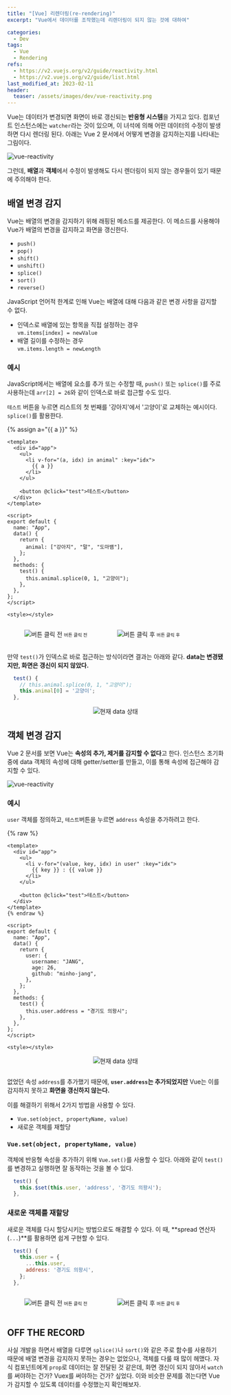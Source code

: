 ```yaml
---
title: "[Vue] 리렌더링(re-rendering)"
excerpt: "Vue에서 데이터를 조작했는데 리렌더링이 되지 않는 것에 대하여"

categories:
  - Dev
tags:
  - Vue
  - Rendering
refs:
  - https://v2.vuejs.org/v2/guide/reactivity.html
  - https://v2.vuejs.org/v2/guide/list.html
last_modified_at: 2023-02-11
header:
  teaser: /assets/images/dev/vue-reactivity.png
---
```


Vue는 데이터가 변경되면 화면이 바로 갱신되는 **반응형 시스템**을 가지고 있다. 
컴포넌트 인스턴스에는 `watcher`라는 것이 있으며, 이 녀석에 의해 어떤 데이터의 수정이 발생하면 다시 렌더링 된다.
아래는 Vue 2 문서에서 어떻게 변경을 감지하는지를 나타내는 그림이다.

![vue-reactivity](/assets/images/dev/vue-reactivity.png)

그런데, **배열**과 **객체**에서 수정이 발생해도 다시 렌더링이 되지 않는 경우들이 있기 때문에 주의해야 한다.

## 배열 변경 감지

Vue는 배열의 변경을 감지하기 위해 래핑된 메소드를 제공한다. 이 메소드를 사용해야 Vue가 배열의 변경을 감지하고 화면을 갱신한다.

- `push()`
- `pop()`
- `shift()`
- `unshift()`
- `splice()`
- `sort()`
- `reverse()`

JavaScript 언어적 한계로 인해 Vue는 배열에 대해 다음과 같은 변경 사항을 감지할 수 없다.

- 인덱스로 배열에 있는 항목을 직접 설정하는 경우 <br>
  `vm.items[index] = newValue`
- 배열 길이를 수정하는 경우 <br>
  `vm.items.length = newLength`

### 예시

JavaScript에서는 배열에 요소를 추가 또는 수정할 때, `push()` 또는 `splice()`를 주로 사용하는데 `arr[2] = 26`와 같이 인덱스로 바로 접근할 수도 있다.

`테스트` 버튼을 누르면 리스트의 첫 번째를 '강아지'에서 '고양이'로 교체하는 예시이다. `splice()`를 활용한다.

{% assign a="{{ a }}" %}

```vue
<template>
  <div id="app">
    <ul>
      <li v-for="(a, idx) in animal" :key="idx">
        {{ a }}
      </li>
    </ul>

    <button @click="test">테스트</button>
  </div>
</template>

<script>
export default {
  name: "App",
  data() {
    return {
      animal: ["강아지", "말", "도마뱀"],
    };
  },
  methods: {
    test() {
      this.animal.splice(0, 1, "고양이");
    },
  },
};
</script>

<style></style>
```

<div style="display:flex;">
  <figure style="justify-content:center;flex:1;margin-right:.25em;margin-top:1em;">
    <img src="/assets/images/dev/vue-reactivity-1.png" alt="버튼 클릭 전" style="margin-bottom:.25em;border-radius:0;">
    <span style="text-align:center; font-size: 0.75em">버튼 클릭 전</span>
  </figure>
  <figure style="justify-content:center;flex:1;margin-left:.25em;margin-top:1em;">
    <img src="/assets/images/dev/vue-reactivity-2.png" alt="버튼 클릭 후" style="margin-bottom:.25em;border-radius:0;">
    <span style="text-align:center; font-size: 0.75em">버튼 클릭 후</span>
  </figure>
</div>

만약 `test()`가 인덱스로 바로 접근하는 방식이라면 결과는 아래와 같다. **data는 변경됐지만, 화면은 갱신이 되지 않았다.**

```javascript
  test() {
    // this.animal.splice(0, 1, "고양이");
    this.animal[0] = '고양이';
  },
```

<div style="text-align:center">
  <img src="/assets/images/dev/vue-reactivity-4.png" alt="현재 data 상태" style="border-radius:0;">
</div>

## 객체 변경 감지

Vue 2 문서를 보면 Vue는 **속성의 추가, 제거를 감지할 수 없다**고 한다. 
인스턴스 초기화 중에 data 객체의 속성에 대해 getter/setter를 만들고, 이를 통해 속성에 접근해야 감지할 수 있다.

![vue-reactivity](/assets/images/dev/vue-reactivity.png)

### 예시

`user` 객체를 정의하고, `테스트`버튼을 누르면 `address` 속성을 추가하려고 한다.

{% raw %}
```vue
<template>
  <div id="app">
    <ul>
      <li v-for="(value, key, idx) in user" :key="idx">
        {{ key }} : {{ value }}
      </li>
    </ul>

    <button @click="test">테스트</button>
  </div>
</template>
{% endraw %}

<script>
export default {
  name: "App",
  data() {
    return {
      user: {
        username: "JANG",
        age: 26,
        github: "minho-jang",
      },
    };
  },
  methods: {
    test() {
      this.user.address = "경기도 의왕시";
    },
  },
};
</script>

<style></style>
```

<div style="text-align:center">
  <img src="/assets/images/dev/vue-reactivity-6.png" alt="현재 data 상태" style="margin-bottom:1em;border-radius:0;">
</div>

없었던 속성 `address`를 추가했기 때문에, **`user.address`는 추가되었지만** Vue는 이를 감지하지 못하고 **화면을 갱신하지 않는다.**

이를 해결하기 위해서 2가지 방법을 사용할 수 있다.

- `Vue.set(object, propertyName, value)`
- 새로운 객체를 재할당

### `Vue.set(object, propertyName, value)`

객체에 반응형 속성을 추가하기 위해 `Vue.set()`를 사용할 수 있다. 아래와 같이 `test()`를 변경하고 실행하면 잘 동작하는 것을 볼 수 있다.

```javascript
  test() {
    this.$set(this.user, 'address', '경기도 의왕시');
  },
```

### 새로운 객체를 재할당

새로운 객체를 다시 할당시키는 방법으로도 해결할 수 있다. 이 때, **spread 연산자(`...`)**를 활용하면 쉽게 구현할 수 있다.

```javascript
  test() {
    this.user = {
      ...this.user,
      address: '경기도 의왕시',
    };
  },
```

<div style="display:flex;">
  <figure style="justify-content:center;flex:1;margin-right:.25em;margin-top:1em;">
    <img src="/assets/images/dev/vue-reactivity-7.png" alt="버튼 클릭 전" style="margin-bottom:.25em;border-radius:0;">
    <span style="text-align:center; font-size: 0.75em">버튼 클릭 전</span>
  </figure>
  <figure style="justify-content:center;flex:1;margin-left:.25em;margin-top:1em;">
    <img src="/assets/images/dev/vue-reactivity-8.png" alt="버튼 클릭 후" style="margin-bottom:.25em;border-radius:0;">
    <span style="text-align:center; font-size: 0.75em">버튼 클릭 후</span>
  </figure>
</div>

## OFF THE RECORD

사실 개발을 하면서 배열을 다루면 `splice()`나 `sort()`와 같은 주로 함수를 사용하기 때문에 배열 변경을 감지하지 못하는 경우는 없었으나, 객체를 다룰 때 많이 헤맸다. 
자식 컴포넌트에게 `prop`로 데이터는 잘 전달된 것 같은데, 화면 갱신이 되지 않아서 `watch`를 써야하는 건가? Vuex를 써야하는 건가? 싶었다.
이와 비슷한 문제를 겪는다면 Vue가 감지할 수 있도록 데이터를 수정했는지 확인해보자.
